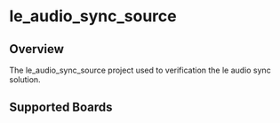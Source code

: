 # le_audio_sync_source

## Overview

The le_audio_sync_source project used to verification the le audio sync
solution.

## Supported Boards
